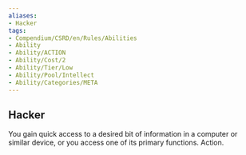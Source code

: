 ```yaml
---
aliases:
- Hacker
tags:
- Compendium/CSRD/en/Rules/Abilities
- Ability
- Ability/ACTION
- Ability/Cost/2
- Ability/Tier/Low
- Ability/Pool/Intellect
- Ability/Categories/META
---
```


  
## Hacker  
You gain quick access to a desired bit of information in a computer or similar device, or you access one of its primary functions. Action. 